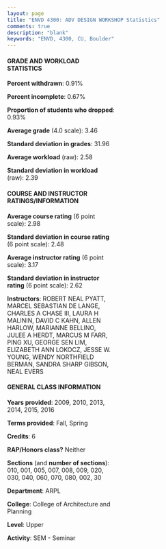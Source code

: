 ```yaml
---
layout: page
title: "ENVD 4300: ADV DESIGN WORKSHOP Statistics"
comments: true
description: "blank"
keywords: "ENVD, 4300, CU, Boulder"
--- 
```

<head>
<script src="https://ajax.googleapis.com/ajax/libs/jquery/2.1.3/jquery.min.js"></script>
<script src="https://dl.dropboxusercontent.com/s/pc42nxpaw1ea4o9/highcharts.js?dl=0"></script>
<!-- <script src="../assets/js/highcharts.js"></script> -->
<style type="text/css">@font-face {
	font-family: "Bebas Neue";
	src: url(https://www.filehosting.org/file/details/544349/BebasNeue%20Regular.otf) format("opentype");
	}
	h1.Bebas { 
		font-family: "Bebas Neue", Verdana, Tahoma;
	}
</style>
</head>
<body>
	<div id="container" style="float: right; width: 45%; height: 88%; margin-left: 2.5%; margin-right: 2.5%;"></div>
	<script language="JavaScript">
		$(document).ready(function() {
		var chart = {type: 'column'};
		var title = {text: 'Grade Distribution'};
		var xAxis = {categories: ['A','B','C','D','F'],crosshair: true};
		var yAxis = {min: 0,title: {text: 'Percentage'}};
		var tooltip = {headerFormat: '<center><b><span style="font-size:20px">{point.key}</span></b></center>',
		               pointFormat: '<td style="padding:0"><b>{point.y:.1f}%</b></td>',
		               footerFormat: '</table>',shared: true,useHTML: true};
		var plotOptions = {column: {pointPadding: 0.0,borderWidth: 0}};  
		var credits = {enabled: false};var series= [{name: 'Percent',data: [56.84,37.5,4.25,0.47,0.94,]}];
		var json = {};
		json.chart = chart;
		json.title = title;
		json.tooltip = tooltip;
		json.xAxis = xAxis;
		json.yAxis = yAxis;  
		json.series = series;
		json.plotOptions = plotOptions;  
		json.credits = credits;
		$('#container').highcharts(json);
	});
	</script>
</body>
			   
#### GRADE AND WORKLOAD STATISTICS

**Percent withdrawn**: 0.91%

**Percent incomplete**: 0.67%

**Proportion of students who dropped**: 0.93%

**Average grade** (4.0 scale): 3.46

**Standard deviation in grades**: 31.96

**Average workload** (raw): 2.58

**Standard deviation in workload** (raw): 2.39

#### COURSE AND INSTRUCTOR RATINGS/INFORMATION

**Average course rating** (6 point scale): 2.98

**Standard deviation in course rating** (6 point scale): 2.48

**Average instructor rating** (6 point scale): 3.17

**Standard deviation in instructor rating** (6 point scale): 2.62

**Instructors**: ROBERT NEAL PYATT, MARCEL SEBASTIAN DE LANGE, CHARLES A CHASE III, LAURA H MALININ, DAVID C KAHN, ALLEN HARLOW, MARIANNE BELLINO, JULEE A HERDT, MARCUS M FARR, PING XU, GEORGE SEN LIM, ELIZABETH ANN LOKOCZ, JESSE W. YOUNG, WENDY NORTHFIELD BERMAN, SANDRA SHARP GIBSON, NEAL EVERS

#### GENERAL CLASS INFORMATION

**Years provided**: 2009, 2010, 2013, 2014, 2015, 2016

**Terms provided**: Fall, Spring

**Credits**: 6

**RAP/Honors class?** Neither

**Sections** (and **number of sections**): 010, 001, 005, 007, 008, 009, 020, 030, 040, 060, 070, 080, 002, 30

**Department**: ARPL

**College**: College of Architecture and Planning

**Level**: Upper

**Activity**: SEM - Seminar